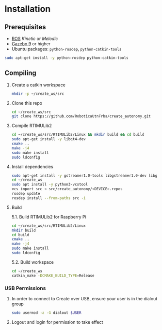 # Installation

## Prerequisites

* [ROS](http://wiki.ros.org/ROS/Installation) _Kinetic_ or _Melodic_
* [Gazebo 9](http://gazebosim.org/tutorials?cat=install&tut=install_ubuntu&ver=9.0#Alternativeinstallation:step-by-step) or higher
* Ubuntu packages: `python-rosdep`, `python-catkin-tools`

``` bash
sudo apt-get install -y python-rosdep python-catkin-tools
```

## Compiling

1. Create a catkin workspace

    ``` bash
    mkdir -p ~/create_ws/src
    ```

2. Clone this repo

    ``` bash
    cd ~/create_ws/src
    git clone https://github.com/RoboticaUtnFrba/create_autonomy.git
    ```

3. Compile RTIMULib2

    ```bash
    cd ~/create_ws/src/RTIMULib2/Linux && mkdir build && cd build
    sudo apt-get install -y libqt4-dev
    cmake ..
    make -j4
    sudo make install
    sudo ldconfig
    ```

4. Install dependencies

    ``` bash
    sudo apt-get install -y gstreamer1.0-tools libgstreamer1.0-dev libgstreamer-plugins-base1.0-dev libgstreamer-plugins-good1.0-dev
    cd ~/create_ws
    sudo apt install -y python3-vcstool
    vcs import src < src/create_autonomy/<DEVICE>.repos
    rosdep update
    rosdep install --from-paths src -i
    ```

5. Build

    5.1. Build RTIMULib2 for Raspberry Pi

    ``` bash
    cd ~/create_ws/src/RTIMULib2/Linux
    mkdir build
    cd build
    cmake ..
    make -j4
    sudo make install
    sudo ldconfig
    ```

    5.2. Build workspace

    ``` bash
    cd ~/create_ws
    catkin_make -DCMAKE_BUILD_TYPE=Release
    ```

### USB Permissions

1. In order to connect to Create over USB, ensure your user is in the dialout group

    ``` bash
    sudo usermod -a -G dialout $USER
    ```

2. Logout and login for permission to take effect
